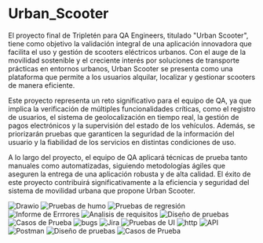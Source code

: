 # Urban_Scooter
El proyecto final de Tripletén para QA Engineers, titulado "Urban Scooter", tiene como objetivo la validación integral de una aplicación innovadora que facilita el uso y gestión de scooters eléctricos urbanos. Con el auge de la movilidad sostenible y el creciente interés por soluciones de transporte prácticas en entornos urbanos, Urban Scooter se presenta como una plataforma que permite a los usuarios alquilar, localizar y gestionar scooters de manera eficiente.

Este proyecto representa un reto significativo para el equipo de QA, ya que implica la verificación de múltiples funcionalidades críticas, como el registro de usuarios, el sistema de geolocalización en tiempo real, la gestión de pagos electrónicos y la supervisión del estado de los vehículos. Además, se priorizarán pruebas que garanticen la seguridad de la información del usuario y la fiabilidad de los servicios en distintas condiciones de uso.

A lo largo del proyecto, el equipo de QA aplicará técnicas de prueba tanto manuales como automatizadas, siguiendo metodologías ágiles que aseguren la entrega de una aplicación robusta y de alta calidad. El éxito de este proyecto contribuirá significativamente a la eficiencia y seguridad del sistema de movilidad urbana que propone Urban Scooter.

<img decoding="async" 
     src="https://img.shields.io/badge/DevTools-FADADD?style=for-the-badge&logo=Drawio&logoColor=white" 
     alt="Drawio"/>
<img decoding="async" 
     src="https://img.shields.io/badge/Pruebas de humo-FADADD?style=for-the-badge&logo=prueba&logoColor=white" 
     alt="Pruebas de humo"/>
<img decoding="async" 
     src="https://img.shields.io/badge/Pruebas de regresión-E6E6FA?style=for-the-badge&logo=prueba&logoColor=white" 
     alt="Pruebas de regresión"/>
<img decoding="async" 
     src="https://img.shields.io/badge/Informe de Errrores-B2E0F7?&style=for-the-badge&logo=informe&logoColor=white" 
     alt="Informe de Errrores"/>
<img decoding="async" 
     src="https://img.shields.io/badge/Analisis de requisitos-FFFACD?&style=for-the-badge&logo=a&logoColor=white" 
     alt="Analisis de requisitos"/>
<img decoding="async" 
     src="https://img.shields.io/badge/Diseño de pruebas-C1F0DC?&style=for-the-badge&logo=Dise&logoColor=white" 
     alt="Diseño de pruebas"/>
<img decoding="async"
     src="https://img.shields.io/badge/Casos de Prueba-FFDAB9?style=for-the-badge&logo=Casos&logoColor=white" 
     alt="Casos de Prueba"/>
  <img decoding="async" 
     src="https://img.shields.io/badge/seguimiento de bugs-AEDFF7?style=for-the-badge&logo=bugs&logoColor=white" 
     alt="bugs"/>
<img decoding="async"
     src="https://img.shields.io/badge/Jira-FFB6B9?style=for-the-badge&logo=Jira&logoColor=white" 
     alt="Jira"/>
<img decoding="async" 
     src="https://img.shields.io/badge/Pruebas de UI-FADADD?style=for-the-badge&logo=prueba&logoColor=white" 
     alt="Pruebas de UI"/>
<img decoding="async" 
     src="https://img.shields.io/badge/HTTP-E6E6FA?style=for-the-badge&logo=http&logoColor=white" 
     alt="http"/>
<img decoding="async" 
     src="https://img.shields.io/badge/Pruebas de API-B2E0F7?&style=for-the-badge&logo=API&logoColor=white" 
     alt="API"/>
<img decoding="async" 
     src="https://img.shields.io/badge/Postman-FFFACD?&style=for-the-badge&logo=Postman&logoColor=white" 
     alt="Postman"/>
<img decoding="async" 
     src="https://img.shields.io/badge/Pruebas de aplicaciones moviles-C1F0DC?&style=for-the-badge&logo=Dise&logoColor=white" 
     alt="Diseño de pruebas"/>
<img decoding="async"
     src="https://img.shields.io/badge/Android Studio-FFDAB9?style=for-the-badge&logo=Casos&logoColor=white" 
     alt="Casos de Prueba"/>
